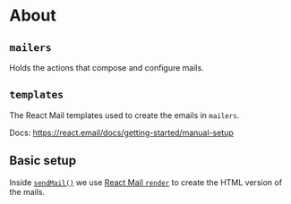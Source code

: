 # About

## `mailers`

Holds the actions that compose and configure mails.

## `templates`

The React Mail templates used to create the emails in `mailers`.

Docs: https://react.email/docs/getting-started/manual-setup

## Basic setup

Inside [`sendMail()`](./mailers/utils/sendMail.tsx) we use [React Mail `render`](https://react.email/docs/utilities/render#render) to create the HTML version of the mails.
